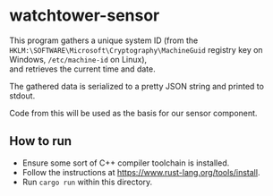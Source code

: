 # watchtower-sensor

This program gathers a unique system ID (from the `HKLM:\SOFTWARE\Microsoft\Cryptography\MachineGuid` registry key on Windows, `/etc/machine-id` on Linux),  
and retrieves the current time and date.  

The gathered data is serialized to a pretty JSON string and printed to stdout.

Code from this will be used as the basis for our sensor component.

## How to run

- Ensure some sort of C++ compiler toolchain is installed.
- Follow the instructions at https://www.rust-lang.org/tools/install.
- Run `cargo run` within this directory.  
